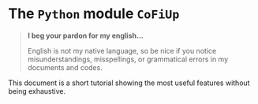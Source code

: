 The `Python` module `CoFiUp`
============================

> **I beg your pardon for my english...**
>
> English is not my native language, so be nice if you notice misunderstandings, misspellings, or grammatical errors in my documents and codes.

This document is a short tutorial showing the most useful features without being exhaustive.
